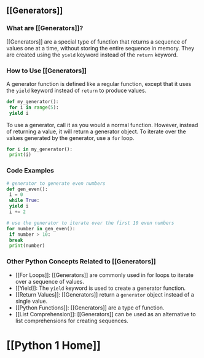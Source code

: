 ## [[Generators]]

### What are [[Generators]]?
 [[Generators]] are a special type of function that returns a sequence of values one at a time, without storing the entire sequence in memory. They are created using the `yield` keyword instead of the `return` keyword.

### How to Use [[Generators]]
A generator function is defined like a regular function, except that it uses the `yield` keyword instead of `return` to produce values.

```python
def my_generator():
 for i in range(5):
 yield i
```

To use a generator, call it as you would a normal function. However, instead of returning a value, it will return a generator object. To iterate over the values generated by the generator, use a `for` loop.

```python
for i in my_generator():
 print(i)
```

### Code Examples
```python
# generator to generate even numbers
def gen_even():
 i = 0
 while True:
 yield i
 i += 2
```

```python
# use the generator to iterate over the first 10 even numbers
for number in gen_even():
 if number > 10:
 break
 print(number)
```

### Other Python Concepts Related to [[Generators]]

- [[For Loops]]: [[Generators]] are commonly used in for loops to iterate over a sequence of values.
- [[Yield]]: The `yield` keyword is used to create a generator function.
- [[Return Values]]: [[Generators]] return a `generator` object instead of a single value.
- [[Python Functions]]: [[Generators]] are a type of function.
- [[List Comprehension]]: [[Generators]] can be used as an alternative to list comprehensions for creating sequences.
# [[Python 1 Home]]